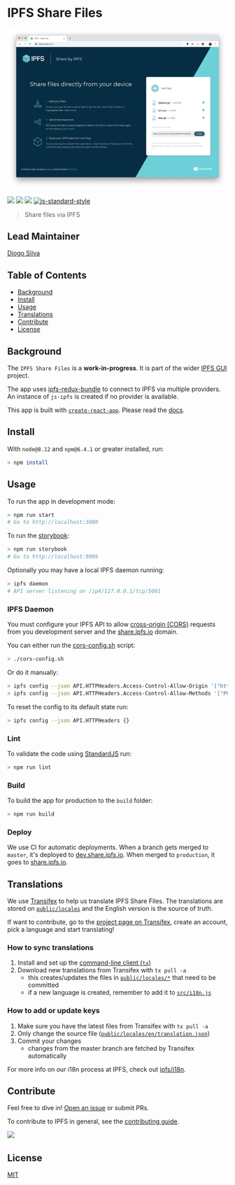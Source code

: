 # IPFS Share Files

![IPFS Share Files](./public/share.png)

[![](https://img.shields.io/badge/made%20by-Protocol%20Labs-blue.svg)](https://protocol.ai/) [![](https://img.shields.io/badge/project-IPFS-blue.svg)](http://ipfs.io/) [![](https://img.shields.io/badge/freenode-%23ipfs-blue.svg)](http://webchat.freenode.net/?channels=%23ipfs)
[![js-standard-style](https://img.shields.io/badge/code%20style-standard-blue.svg)](http://standardjs.com/)

> Share files via IPFS

## Lead Maintainer

[Diogo Silva](https://github.com/fsdiogo)

## Table of Contents

- [Background](#background)
- [Install](#install)
- [Usage](#usage)
- [Translations](#translations)
- [Contribute](#contribute)
- [License](#license)

## Background

The `IPFS Share Files` is a **work-in-progress**. It is part of the wider [IPFS GUI](https://github.com/ipfs-shipyard/ipfs-gui) project.

The app uses [ipfs-redux-bundle](https://github.com/ipfs-shipyard/ipfs-redux-bundle) to connect to IPFS via multiple providers. An instance of `js-ipfs` is created if no provider is available.

This app is built with [`create-react-app`](https://github.com/facebook/create-react-app). Please read the [docs](https://github.com/facebook/create-react-app/blob/master/packages/react-scripts/template/README.md#table-of-contents).

## Install

With `node@8.12` and `npm@6.4.1` or greater installed, run:

```sh
> npm install
```

## Usage

To run the app in development mode:

```sh
> npm run start
# Go to http://localhost:3000
```

To run the [storybook](https://storybook.js.org/):

```sh
> npm run storybook
# Go to http://localhost:9009
```

Optionally you may have a local IPFS daemon running:

```sh
> ipfs daemon
# API server listening on /ip4/127.0.0.1/tcp/5001
```

### IPFS Daemon

You must configure your IPFS API to allow [cross-origin (CORS)](https://developer.mozilla.org/en-US/docs/Web/HTTP/CORS) requests from you development server and the [share.ipfs.io](https://share.ipfs.io) domain.

You can either run the [cors-config.sh](./cors-config.sh) script:

```sh
> ./cors-config.sh
```

Or do it manually:

```sh
> ipfs config --json API.HTTPHeaders.Access-Control-Allow-Origin '["http://localhost:3000", "https://share.ipfs.io"]'
> ipfs config --json API.HTTPHeaders.Access-Control-Allow-Methods '["PUT", "GET", "POST"]'
```

To reset the config to its default state run:

```sh
> ipfs config --json API.HTTPHeaders {}
```

### Lint

To validate the code using [StandardJS](https://standardjs.com/) run:

```sh
> npm run lint
```

### Build

To build the app for production to the `build` folder:

```sh
> npm run build
```

### Deploy

We use CI for automatic deployments. When a branch gets merged to `master`, it's deployed to [dev.share.ipfs.io](https://dev.share.ipfs.io). When merged to `production`, it goes to [share.ipfs.io](https://share.ipfs.io).

## Translations

We use [Transifex](https://www.transifex.com/) to help us translate IPFS Share Files. The translations are stored on [`public/locales`](./public/locales) and the English version is the source of truth.

If want to contribute, go to the [project page on Transifex](https://www.transifex.com/ipfs/ipfs-share-files/translate/), create an account, pick a language and start translating!

### How to sync translations

1. Install and set up the [command-line client (` tx `)](https://docs.transifex.com/client/installing-the-client)
2. Download new translations from Transifex with `tx pull -a`
    - this creates/updates the files in [`public/locales/*`](./public/locales) that need to be committed
    - if a new language is created, remember to add it to [`src/i18n.js`](./src/i18n.js)

### How to add or update keys

1. Make sure you have the latest files from Transifex with `tx pull -a`
2. Only change the source file ([`public/locales/en/translation.json`](./public/locales/en/translation.json))
3. Commit your changes
    - changes from the master branch are fetched by Transifex automatically


For more info on our i18n process at IPFS, check out [ipfs/i18n](https://github.com/ipfs/i18n).

## Contribute

Feel free to dive in! [Open an issue](https://github.com/ipfs-shipyard/ipfs-share-files/issues/new) or submit PRs.

To contribute to IPFS in general, see the [contributing guide](https://github.com/ipfs/community/blob/master/CONTRIBUTING.md).

[![](https://cdn.rawgit.com/jbenet/contribute-ipfs-gif/master/img/contribute.gif)](https://github.com/ipfs/community/blob/master/CONTRIBUTING.md)

## License

[MIT](LICENSE)
